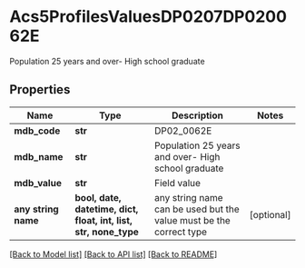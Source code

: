 # Acs5ProfilesValuesDP0207DP020062E

Population 25 years and over- High school graduate

## Properties
Name | Type | Description | Notes
------------ | ------------- | ------------- | -------------
**mdb_code** | **str** | DP02_0062E | 
**mdb_name** | **str** | Population 25 years and over- High school graduate | 
**mdb_value** | **str** | Field value | 
**any string name** | **bool, date, datetime, dict, float, int, list, str, none_type** | any string name can be used but the value must be the correct type | [optional]

[[Back to Model list]](../README.md#documentation-for-models) [[Back to API list]](../README.md#documentation-for-api-endpoints) [[Back to README]](../README.md)


